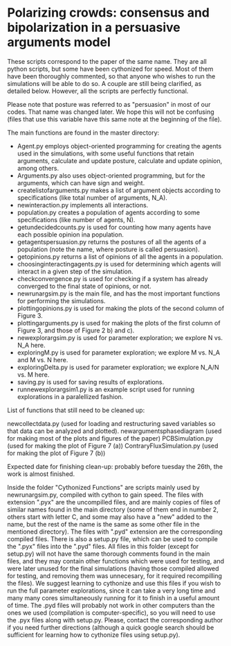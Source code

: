 # Polarizing crowds: consensus and bipolarization in a persuasive arguments model
These scripts correspond to the paper of the same name. They are all python scripts, but some have been cythonized for speed. Most of them have been thoroughly commented, so that anyone who wishes to run the simulations will be able to do so. A couple are still being clarified, as detailed below. However, all the scripts are perfectly functional.

Please note that posture was referred to as "persuasion" in most of our codes. That name was changed later. We hope this will not be confusing (files that use this variable have this same note at the beginning of the file).

The main functions are found in the master directory:
- Agent.py employs object-oriented programming for creating the agents used in the simulations, with some useful functions that retain arguments, calculate and update posture, calculate and update opinion, among others. 
- Arguments.py also uses object-oriented programming, but for the arguments, which can have sign and weight.
- createlistofarguments.py makes a list of argument objects according to specifications (like total number of arguments, N_A).
- newinteraction.py implements all interactions.
- population.py creates a population of agents according to some specifications (like number of agents, N).
- getundecidedcounts.py is used for counting how many agents have each possible opinion ina population.
- getagentspersuasion.py returns the postures of all the agents of a population (note the name, where posture is called persuasion).
- getopinions.py returns a list of opinions of all the agents in a population.
- choosinginteractingagents.py is used for determining which agents will interact in a given step of the simulation.
- checkconvergence.py is used for checking if a system has already converged to the final state of opinions, or not.
- newrunargsim.py is the main file, and has the most important functions for performing the simulations. 
- plottingopinions.py is used for making the plots of the second column of Figure 3.
- plottingarguments.py is used for making the plots of the first column of Figure 3, and those of Figure 2 b) and c).
- newexplorargsim.py is used for parameter exploration; we explore N vs. N_A here.
- exploringM.py is used for parameter exploration; we explore M vs. N_A and M vs. N here.
- exploringDelta.py is used for parameter exploration; we explore N_A/N vs. M here.
- saving.py is used for saving results of explorations.
- runnewexplorargsim1.py is an example script used for running explorations in a paralellized fashion.

List of functions that still need to be cleaned up:

newcollectdata.py (used for loading and restructuring saved variables so that data can be analyzed and plotted).
newargumentsphasediagram (used for making most of the plots and figures of the paper)
PCBSimulation.py (used for making the plot of Figure 7 (a))
ContraryFluxSimulation.py (used for making the plot of Figure 7 (b))

Expected date for finishing clean-up: probably before tuesday the 26th, the work is almost finished.

Inside the folder "Cythonized Functions" are scripts mainly used by newrunargsim.py, compiled with cython to gain speed. The files with extension ".pyx" are the uncompilled files, and are mainly copies of files of similar names found in the main directory (some of them end in number 2, others start with letter C, and some may also have a "new" added to the name, but the rest of the name is the same as some other file in the mentioned directory). The files with ".pyd" extension are the corresponding compiled files. There is also a setup.py file, which can be used to compile the ".pyx" files into the ".pyd" files. All files in this folder (except for setup.py) will not have the same thorough comments found in the main files, and they may contain other functions which were used for testing, and were later unused for the final simulations (having those compiled allowed for testing, and removing them was unnecesary, for it required recompilling the files). We suggest learning to cythonize and use this files if you wish to run the full parameter explorations, since it can take a very long time and many many cores simultaneously running for it to finish in a useful amount of time. The .pyd files will probably not work in other computers than the ones we used (compilation is computer-specific), so you will need to use the .pyx files along with setup.py. Please, contact the corresponding author if you need further directions (although a quick google search should be sufficient for learning how to cythonize files using setup.py).
